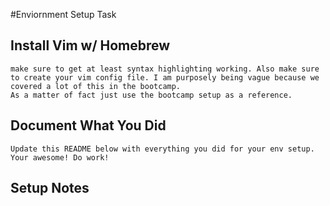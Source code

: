 #Enviornment Setup Task

## Install Vim w/ Homebrew
```
make sure to get at least syntax highlighting working. Also make sure to create your vim config file. I am purposely being vague because we covered a lot of this in the bootcamp.
As a matter of fact just use the bootcamp setup as a reference.
```

## Document What You Did
```
Update this README below with everything you did for your env setup.
Your awesome! Do work!
```

## Setup Notes


